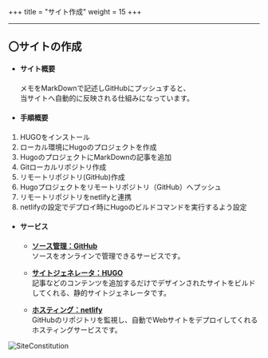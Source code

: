 +++
title = "サイト作成"
weight = 15
+++

---
## 〇サイトの作成

+ #### サイト概要

    メモをMarkDownで記述しGitHubにプッシュすると、  
    当サイトへ自動的に反映される仕組みになっています。

+ #### 手順概要

1. HUGOをインストール
2. ローカル環境にHugoのプロジェクトを作成
3. HugoのプロジェクトにMarkDownの記事を追加
4. Gitローカルリポジトリ作成
5. リモートリポジトリ(GitHub)作成
6. Hugoプロジェクトをリモートリポジトリ（GitHub）へプッシュ
7. リモートリポジトリをnetlifyと連携
8. netlifyの設定でデプロイ時にHugoのビルドコマンドを実行するよう設定
　

+ #### サービス

  - **[ソース管理：GitHub](https://github.co.jp/)**  
    ソースをオンラインで管理できるサービスです。  

  - **[サイトジェネレータ：HUGO](https://gohugo.io/)**  
    記事などのコンテンツを追加するだけでデザインされたサイトをビルドしてくれる、静的サイトジェネレータです。  

  - **[ホスティング：netlify](https://www.netlify.com/)**  
    GitHubのリポジトリを監視し、自動でWebサイトをデプロイしてくれるホスティングサービスです。 　


![SiteConstitution](https://github.com/shizit/memo/blob/master/resources/_gen/images/SiteConstitution.png)